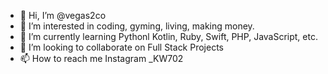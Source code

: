 - 👋 Hi, I’m @vegas2co
- 👀 I’m interested in coding, gyming, living, making money.
- 🌱 I’m currently learning Pythonl Kotlin, Ruby, Swift, PHP, JavaScript, etc.
- 💞️ I’m looking to collaborate on Full Stack Projects
- 📫 How to reach me Instagram _KW702

<!---
vegas2co/vegas2co is a ✨ special ✨ repository because its `README.md` (this file) appears on your GitHub profile.
You can click the Preview link to take a look at your changes.
--->
